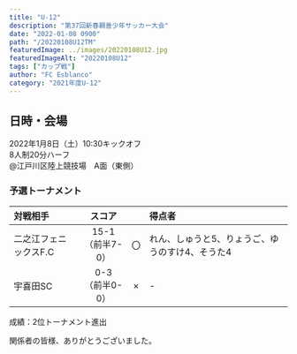 ```yaml
---
title: "U-12"
description: "第37回新春親善少年サッカー大会"
date: "2022-01-08 0900"
path: "/20220108U12TM"
featuredImage: ../images/20220108U12.jpg
featuredImageAlt: "20220108U12"
tags: ["カップ戦"]
author: "FC Esblanco"
category: "2021年度U-12"
---
```


## 日時・会場

2022年1月8日（土）10:30キックオフ <br>
8人制20分ハーフ<br>
@江戸川区陸上競技場　A面（東側）

### 予選トーナメント

| 対戦相手| スコア |   | 得点者  |
|:----|:------:|:-:|:--------|
| 二之江フェニックスF.C | 15-1<br>（前半7-0） | 〇 |れん、しゅうと5、りょうご、ゆうのすけ4、そうた4|
| 宇喜田SC | 0-3<br>（前半0-0） | × |-|

成績：2位トーナメント進出



関係者の皆様、ありがとうございました。
